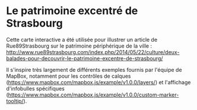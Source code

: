 Le patrimoine excentré de Strasbourg
==============================
Cette carte interactive a été utilisée pour illustrer un article de Rue89Strasbourg sur le patrimoine périphérique de la ville : http://www.rue89strasbourg.com/index.php/2014/05/22/culture/deux-balades-pour-decouvrir-le-patrimoine-excentre-de-strasbourg/

Il s'inspire très largement de différents exemples fournis par l'équipe de MapBox, notamment pour les contrôles de calques (https://www.mapbox.com/mapbox.js/example/v1.0.0/layers/) et l'affichage d'infobulles spécifiques (https://www.mapbox.com/mapbox.js/example/v1.0.0/custom-marker-tooltip/).
